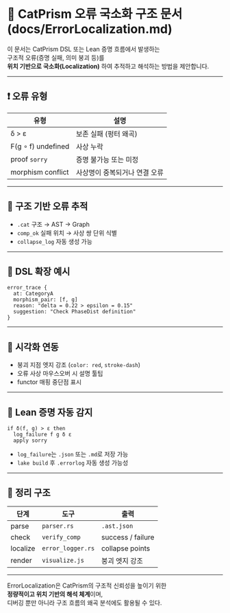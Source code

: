 # 🧭 CatPrism 오류 국소화 구조 문서 (docs/ErrorLocalization.md)

이 문서는 CatPrism DSL 또는 Lean 증명 흐름에서 발생하는  
구조적 오류(증명 실패, 의미 붕괴 등)를  
**위치 기반으로 국소화(Localization)** 하여 추적하고 해석하는 방법을 제안합니다.

---

## ❗ 오류 유형

| 유형 | 설명 |
|------|------|
| δ > ε | 보존 실패 (펑터 왜곡) |
| F(g ∘ f) undefined | 사상 누락 |
| proof `sorry` | 증명 불가능 또는 미정 |
| morphism conflict | 사상명이 중복되거나 연결 오류 |

---

## 📌 구조 기반 오류 추적

- `.cat` 구조 → AST → Graph
- `comp_ok` 실패 위치 → 사상 쌍 단위 식별
- `collapse_log` 자동 생성 가능

---

## 🧩 DSL 확장 예시

```cat
error_trace {
  at: CategoryA
  morphism_pair: [f, g]
  reason: "delta = 0.22 > epsilon = 0.15"
  suggestion: "Check PhaseDist definition"
}
```

---

## 🧠 시각화 연동

- 붕괴 지점 엣지 강조 (`color: red`, `stroke-dash`)
- 오류 사상 마우스오버 시 설명 툴팁
- functor 매핑 중단점 표시

---

## 🧪 Lean 증명 자동 감지

```lean
if δ(f, g) > ε then
  log_failure f g δ ε
  apply sorry
```

- `log_failure`는 `.json` 또는 `.md`로 저장 가능
- `lake build` 후 `.errorlog` 자동 생성 가능성

---

## 📘 정리 구조

| 단계 | 도구 | 출력 |
|------|------|------|
| parse | `parser.rs` | `.ast.json` |
| check | `verify_comp` | success / failure |
| localize | `error_logger.rs` | collapse points |
| render | `visualize.js` | 붕괴 엣지 강조 |

---

ErrorLocalization은 CatPrism의 구조적 신뢰성을 높이기 위한  
**정량적이고 위치 기반의 해석 체계**이며,  
디버깅 뿐만 아니라 구조 흐름의 왜곡 분석에도 활용될 수 있다.
